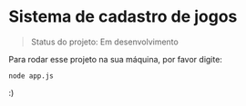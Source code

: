  # Sistema de cadastro de jogos

> Status do projeto: Em desenvolvimento

Para rodar esse projeto  na sua máquina, por favor digite:
```
node app.js
```

:)
